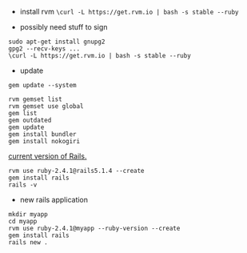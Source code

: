 * install rvm
`\curl -L https://get.rvm.io | bash -s stable --ruby`

* possibly need stuff to sign
```
sudo apt-get install gnupg2
gpg2 --recv-keys ...
\curl -L https://get.rvm.io | bash -s stable --ruby
```

* update
```
gem update --system

rvm gemset list
rvm gemset use global
gem list
gem outdated
gem update
gem install bundler
gem install nokogiri
```
[current version of Rails.](http://rubygems.org/gems/rails)
```
rvm use ruby-2.4.1@rails5.1.4 --create
gem install rails
rails -v
```

* new rails application
```
mkdir myapp
cd myapp
rvm use ruby-2.4.1@myapp --ruby-version --create
gem install rails
rails new .
```
